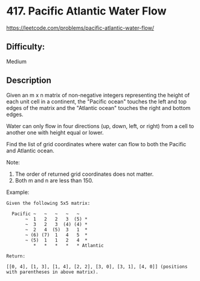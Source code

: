 # 417. Pacific Atlantic Water Flow

https://leetcode.com/problems/pacific-atlantic-water-flow/

## Difficulty:

Medium

## Description

Given an m x n matrix of non-negative integers representing the height of each unit 
cell in a continent, the "Pacific ocean" touches the left and top edges of the matrix 
and the "Atlantic ocean" touches the right and bottom edges.

Water can only flow in four directions (up, down, left, or right) from a cell to 
another one with height equal or lower.

Find the list of grid coordinates where water can flow to both 
the Pacific and Atlantic ocean.

Note:
1. The order of returned grid coordinates does not matter.
2. Both m and n are less than 150.

Example:
```
Given the following 5x5 matrix:

  Pacific ~   ~   ~   ~   ~ 
       ~  1   2   2   3  (5) *
       ~  3   2   3  (4) (4) *
       ~  2   4  (5)  3   1  *
       ~ (6) (7)  1   4   5  *
       ~ (5)  1   1   2   4  *
          *   *   *   *   * Atlantic

Return:

[[0, 4], [1, 3], [1, 4], [2, 2], [3, 0], [3, 1], [4, 0]] (positions with parentheses in above matrix).
```
